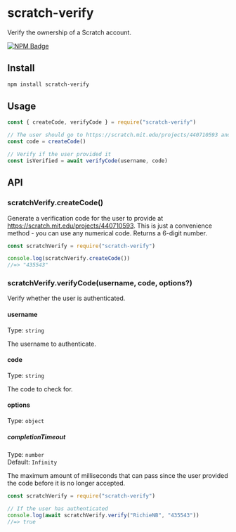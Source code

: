 # scratch-verify

Verify the ownership of a Scratch account.

[![NPM Badge](https://nodei.co/npm/scratch-verify.png)](https://npmjs.com/package/scratch-verify)

## Install

```sh
npm install scratch-verify
```

## Usage

```js
const { createCode, verifyCode } = require("scratch-verify")

// The user should go to https://scratch.mit.edu/projects/440710593 and provide `code`
const code = createCode()

// Verify if the user provided it
const isVerified = await verifyCode(username, code)
```

## API

### scratchVerify.createCode()

Generate a verification code for the user to provide at https://scratch.mit.edu/projects/440710593. This is just a convenience method - you can use any numerical code. Returns a 6-digit number.

```js
const scratchVerify = require("scratch-verify")

console.log(scratchVerify.createCode())
//=> "435543"
```

### scratchVerify.verifyCode(username, code, options?)

Verify whether the user is authenticated.

#### username

Type: `string`

The username to authenticate.

#### code

Type: `string`

The code to check for.

#### options

Type: `object`

##### completionTimeout

Type: `number`\
Default: `Infinity`

The maximum amount of milliseconds that can pass since the user provided the code before it is no longer accepted.

```js
const scratchVerify = require("scratch-verify")

// If the user has authenticated
console.log(await scratchVerify.verify("RichieNB", "435543"))
//=> true
```
